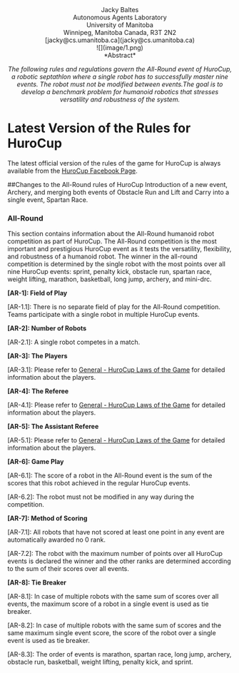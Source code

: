 <center>Jacky Baltes</center>

<center>Autonomous Agents Laboratory</center>

<center>University of Manitoba</center>

<center>Winnipeg, Manitoba Canada, R3T 2N2</center>
<center>[jacky@cs.umanitoba.ca](jacky@cs.umanitoba.ca)</center>

<center>
![](image/1.png)
</center>

<center>*Abstract*

*The following rules and regulations govern the All-Round event of HuroCup, a robotic septathlon where a single robot has to successfully master nine events. The robot must not be modified between events.The goal is to develop a benchmark problem for humanoid robotics that stresses versatility and robustness of the system.*</center>

# Latest Version of the Rules for HuroCup
The latest official version of the rules of the game for HuroCup is always available from the [HuroCup Facebook Page](https://www.google.com/url?q=http://www.facebook.com/groups/hurocup&sa=D&ust=1513944760084000&usg=AFQjCNE0KTSprJ8RL-CMw8_byB8b5R4gzQ).

##Changes to the All-Round rules of HuroCup
Introduction of a new event, Archery, and merging both events of Obstacle Run and Lift and Carry into a single event, Spartan Race.

### All-Round

This section contains information about the All-Round humanoid robot competition as part of HuroCup. The All-Round competition is the most important and prestigious HuroCup event as it tests the versatility, flexibility, and robustness of a humanoid robot. The winner in the all-round competition is determined by the single robot with the most points over all nine HuroCup events: sprint, penalty kick, obstacle run, spartan race, weight lifting, marathon, basketball, long jump, archery, and mini-drc.

**[AR-1]: Field of Play**

[AR-1.1]: There is no separate field of play for the All-Round competition. Teams participate with a single robot in multiple HuroCup events.

**[AR-2]: Number of Robots**

[AR-2.1]: A single robot competes in a match.

**[AR-3]: The Players**

[AR-3.1]: Please refer to [General - HuroCup Laws of the Game](https://www.google.com/url?q=https://docs.google.com/document/d/15laUlB6uZ56J5WpGPhepb7P8O7ul-8K5sgdf4uwu4Ak/pub&sa=D&ust=1513944760087000&usg=AFQjCNFnwQNyPftmr-jLt5sQM-ms_b4KXg) for detailed information about the players.

**[AR-4]: The Referee**

[AR-4.1]: Please refer to [General - HuroCup Laws of the Game](https://www.google.com/url?q=https://docs.google.com/document/d/15laUlB6uZ56J5WpGPhepb7P8O7ul-8K5sgdf4uwu4Ak/pub&sa=D&ust=1513944760088000&usg=AFQjCNGosWiUEIPXWjBFuyBDRErqdbUvBA) for detailed information about the players.


**[AR-5]: The Assistant Referee**

[AR-5.1]: Please refer to [General - HuroCup Laws of the Game](https://www.google.com/url?q=https://docs.google.com/document/d/15laUlB6uZ56J5WpGPhepb7P8O7ul-8K5sgdf4uwu4Ak/pub&sa=D&ust=1513944760089000&usg=AFQjCNH53uMtxZn5i5vaLnEQBwDlkAFe4A) for detailed information about the players.

**[AR-6]: Game Play**

[AR-6.1]: The score of a robot in the All-Round event is the sum of the scores that this robot achieved in the regular HuroCup events.

[AR-6.2]: The robot must not be modified in any way during the competition.

**[AR-7]: Method of Scoring**

[AR-7.1]: All robots that have not scored at least one point in any event are automatically awarded no 0 rank.

[AR-7.2]: The robot with the maximum number of points over all HuroCup events is declared the winner and the other ranks are determined according to the sum of their scores over all events.

**[AR-8]: Tie Breaker**

[AR-8.1]: In case of multiple robots with the same sum of scores over all events, the maximum score of a robot in a single event is used as tie breaker.

[AR-8.2]: In case of multiple robots with the same sum of scores and the same maximum single event score, the score of the robot over a single event is used as tie breaker.

[AR-8.3]: The order of events is marathon, spartan race, long jump, archery, obstacle run, basketball, weight lifting, penalty kick, and sprint.
